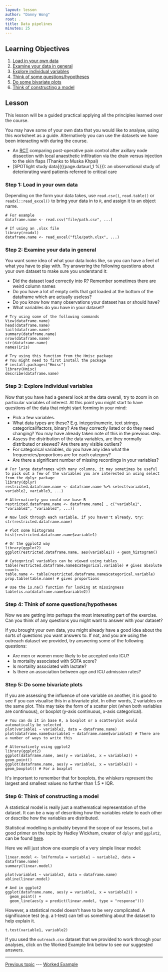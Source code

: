 ```yaml
---
layout: lesson
author: "Danny Wong"
root: .
title: Data pipelines
minutes: 25
---
```


<!-- rename file with the lesson name replacing template -->

## Learning Objectives 

1. [Load in your own data](#load)
2. [Examine your data in general](#examine)
3. [Explore individual variables](#exploration)
4. [Think of some questions/hypotheses](#hypotheses)
5. [Do some bivariate plots](#bivariate)
6. [Think of constructing a model](#model)

<!-- * Data Analysis Practical Worksheet - (v1) Danny

- [ ] Decide on the structure for analysis
- [ ] Create a example analysis for the Outreach dataset

 -->

## Lesson 

This lesson will be a guided practical applying all the principles learned over the course.

You may have some of your own data that you would like to analyse, using this worksheet as a guide. Alternatively you can use the datasets we have been interacting with during the course.

- An [RCT]({{page.dataurl_2%}}) comparing post-operative pain control after axillary node dissection with local anaesthetic infiltration via the drain versus injection to the skin flaps (Thanks to Muska Khpal)
- [SPOTlight study data]({{page.dataurl_1 %}}): an observational study of deteriorating ward patients referred to critical care

<a name="load"></a>

### Step 1: Load in your own data

Depending on the form your data takes, use `read.csv()`, `read.table()` or `readxl::read_excel()` to bring your data in to `R`, and assign it to an object name.

```
# For example
dataframe.name <- read.csv("file/path.csv", ...)

# If using an .xlsx file
library(readxl)
dataframe.name <- read_excel("file/path.xlsx", ...)
```

<a name="examine"></a>

### Step 2: Examine your data in general

You want some idea of what your data looks like, so you can have a feel of what you have to play with. Try answering the following questions about your own dataset to make sure you understand it:

- Did the dataset load correctly into R? Remember sometimes there are weird column names
- Do you have a lot of empty cells that got loaded at the bottom of the dataframe which are actually useless?
- Do you know how many observations your dataset has or should have?
- What variables do you have in your dataset?

```
# Try using some of the following commands
View(dataframe.name)
head(dataframe.name)
tail(dataframe.name)
summary(dataframe.name)
nrow(dataframe.name)
str(dataframe.name)
names(iris)

# Try using this function from the Hmisc package
# You might need to first install the package
# install.packages("Hmisc")
library(Hmisc)
describe(dataframe.name)
```
<a name="exploration"></a>

### Step 3: Explore individual variables

Now that you have had a general look at the data overall, try to zoom in on particular variables of interest. At this point you might start to have questions of the data that might start forming in your mind:

- Pick a few variables.
- What data types are these? E.g. integer/numeric, text strings, categorical/factors, binary? Are they correctly listed or do they need changing? You may have already taken note of this in the previous step.
- Assess the distribution of the data variables, are they normally distributed or skewed? Are there any visible outliers?
- For categorical variables, do you have any idea what the frequencies/proportions are for each category?
- Are there a significant number of missing recordings in your variables?

```
# For large dataframes with many columns, it may sometimes be useful to pick out a few of the variables you are interested in using select from the dplyr package
library(dplyr)
restricted.dataframe.name <- dataframe.name %>% select(variable1, variable2, variable3, ...)

# Alternatively you could use base R
restricted.dataframe.name <- dataframe.name[ , c("variable1", "variable2", "variable3", ...)]

# Now look through each variable, if you haven't already, try:
str(restricted.dataframe.name)

# Plot some histograms
hist(restricted.dataframe.name$variable1)

# Or the ggplot2 way
library(ggplot2)
ggplot(restricted.dataframe.name, aes(variable1)) + geom_histogram()

# Categorical variables can be viewed using tables
table(restricted.dataframe.name$categorical.variable) # gives absolute counts
table.name <- table(restricted.dataframe.name$categorical.variable)
prop.table(table.name) # gives proportions

# Use the is.na() function for looking at missingness
table(is.na(dataframe.name$variable2))
```

<a name="hypotheses"></a>

### Step 4: Think of some questions/hypotheses

Now we are getting into perhaps the most interesting part of the exercise. Can you think of any questions you might want to answer with your dataset?

If you brought your own data, you might already have a good idea about the sorts of questions you want answers to. If not, and you are using the outreach dataset we provided, try answering some of the following questions:

- Are men or women more likely to be accepted onto ICU?
- Is mortality associated with SOFA score?
- Is mortality associated with lactate?
- Is there an association between age and ICU admission rates?

<a name="bivariate"></a>

### Step 5: Do some bivariate plots

If you are assessing the influence of one variable on another, it is good to see if you can visualise this in a bivariate plot. In other words, 2 variables on the same plot. This may take the form of a scatter plot (when both variables are continuous), or boxplot (y-axis continuous, x-axis categorical). 
```
# You can do it in base R, a boxplot or a scatterplot would automatically be selected
plot(variable1 ~ variable2, data = dataframe.name)
plot(dataframe.name$variable1 ~ dataframe.name$variable2) # There are a number of ways to write this

# Alternatively using ggplot2
library(ggplot2)
ggplot(dataframe.name, aes(y = variable1, x = variable2)) + geom_point()
ggplot(dataframe.name, aes(y = variable1, x = variable2)) + geom_boxplot() # For a boxplot
```

It's important to remember that for boxplots, the whiskers represent the largest and smallest values no further than 1.5 * IQR.

<a name="model"></a>

### Step 6: Think of constructing a model

A statistical model is really just a mathematical representation of the dataset. It can be a way of describing how the variables relate to each other or describe how the variables are distributed.

Statistical modelling is probably beyond the scope of our lessons, but a good primer on the topic by Hadley Wickham, creator of `dplyr` and `ggplot2`, can be found [here](http://r4ds.had.co.nz/model-intro.html).

Here we will just show one example of a very simple linear model:

```
linear.model <- lm(formula = variable1 ~ variable2, data = dataframe.name)
summary(linear.model)

plot(variable1 ~ variable2, data = dataframe.name)
abline(linear.model)

# And in ggplot2
ggplot(dataframe.name, aes(y = variable1, x = variable2)) +
  geom_point() + 
  geom_line(aes(y = predict(linear.model, type = "response")))
```

However, a statistical model doesn't have to be very complicated. A significance test (e.g. a t-test) can tell us something about the dataset to help explain it. 

```
t.test(variable1, variable2)
```

If you used the `outreach.csv` dataset that we provided to work through your analyses, click on the Worked Example link below to see our suggested answers.

---

[Previous topic](07-lesson-07-just-enough-statistics.html) --- [Worked Example](08-lesson-08-data-analysis-worked-example.html)

